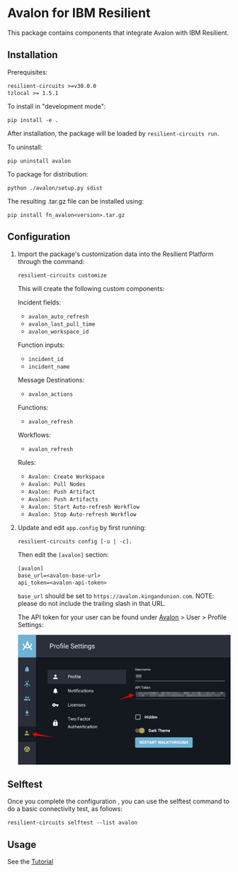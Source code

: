 # Avalon for IBM Resilient

This package contains components that integrate Avalon with IBM Resilient. 

## Installation

Prerequisites:

```
resilient-circuits >=v30.0.0
tzlocal >= 1.5.1
```

To install in "development mode":

```
pip install -e .
```

After installation, the package will be loaded by `resilient-circuits run`.

To uninstall:

```
pip uninstall avalon
```

To package for distribution:

```
python ./avalon/setup.py sdist
```

The resulting .tar.gz file can be installed using:

```
pip install fn_avalon<version>.tar.gz
```

## Configuration

1. Import the package's customization data into the Resilient Platform through the command:

	```
	resilient-circuits customize
	```
	
	This will create the following custom components:        
	
    Incident fields:
    
    * `avalon_auto_refresh`
    * `avalon_last_pull_time`
    * `avalon_workspace_id`
    
    Function inputs:
    
    * `incident_id`
    * `incident_name`
    
    Message Destinations:
    
    * `avalon_actions`
    
    Functions:
    
    * `avalon_refresh`
    
    Workflows:
    
    * `avalon_refresh`
    
    Rules:
    
    * `Avalon: Create Workspace`
    * `Avalon: Pull Nodes`
    * `Avalon: Push Artifact`
    * `Avalon: Push Artifacts`
    * `Avalon: Start Auto-refresh Workflow`
    * `Avalon: Stop Auto-refresh Workflow`
    
2. Update and edit `app.config` by first running:

	```
	resilient-circuits config [-u | -c]. 
	```
		
	Then edit the `[avalon]` section:
	
	```
	[avalon]
	base_url=<avalon-base-url>
	api_token=<avalon-api-token>
	```
	
	`base_url` should be set to `https://avalon.kingandunion.com`. NOTE: please do not include the trailing slash in 
	that URL.

	
	The API token for your user can be found under [Avalon](https://avalon.kingandunion.com) > User > Profile Settings:
	
	![profile-settings](./doc/screenshots/01-profile-settings.jpg)     

## Selftest

Once you complete the configuration , you can use the selftest command to do a basic connectivity test, as follows:

```
resilient-circuits selftest --list avalon
```

## Usage

See the [Tutorial](./doc/tutorial.md)
